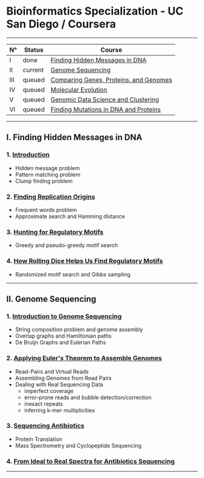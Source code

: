 # Bioinformatics Specialization - UC San Diego / Coursera

---

N°  | Status | Course |
--- | --- | --- |
I   | done | [Finding Hidden Messages in DNA](https://www.coursera.org/learn/dna-analysis)
II  | current | [Genome Sequencing](https://www.coursera.org/learn/genome-sequencing)
III | queued | [Comparing Genes, Proteins, and Genomes](https://www.coursera.org/learn/comparing-genomes) |
IV  | queued | [Molecular Evolution](https://www.coursera.org/learn/molecular-evolution) |
V   | queued | [Genomic Data Science and Clustering](https://www.coursera.org/learn/genomic-data) |
VI  | queued | [Finding Mutations in DNA and Proteins](https://www.coursera.org/learn/dna-mutations) |

<!--
VII | queued | [Bioinformatics Capstone: Big Data in Biology](https://www.coursera.org/learn/bioinformatics-project) |
-->

---
## I. Finding Hidden Messages in DNA

### 1. [Introduction](https://stepik.org/course/604)
+ Hidden message problem
+ Pattern matching problem
+ Clump finding problem

### 2. [Finding Replication Origins](https://stepik.org/course/605)
+ Frequent words problem
+ Approximate search and Hamming distance

### 3. [Hunting for Regulatory Motifs](https://stepik.org/course/606)
+ Greedy and pseudo-greedy motif search

### 4. [How Rolling Dice Helps Us Find Regulatory Motifs](https://stepik.org/course/607)
+ Randomized motif search and Gibbs sampling

---
## II. Genome Sequencing

### 1. [Introduction to Genome Sequencing](https://stepik.org/course/608)
+ String composition problem and genome assembly
+ Overlap graphs and Hamiltonian paths
+ De Bruijn Graphs and Eulerian Paths

### 2. [Applying Euler's Theorem to Assemble Genomes](https://stepik.org/course/609)
+ Read-Pairs and Virtual Reads
+ Assembling Genomes from Read Pairs
+ Dealing with Real Sequencing Data
  - imperfect coverage
  - error-prone reads and bubble detection/correction
  - inexact repeats
  - inferring k-mer multiplicities

### 3. [Sequencing Antibiotics](https://stepik.org/course/610)
+ Protein Translation
+ Mass Spectrometry and Cyclopeptide Sequencing

### 4. [From Ideal to Real Spectra for Antibiotics Sequencing](https://stepik.org/course/611)

---
